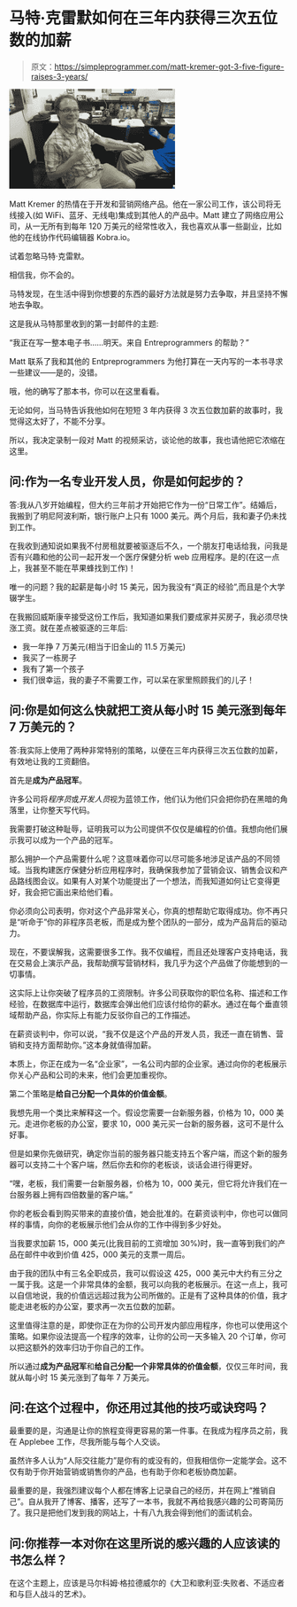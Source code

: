 # 马特·克雷默如何在三年内获得三次五位数的加薪

> 原文：<https://simpleprogrammer.com/matt-kremer-got-3-five-figure-raises-3-years/>

 ![](img/19819c74cd28adeee5dbd2900b1e5713.png) 

Matt Kremer 的热情在于开发和营销网络产品。他在一家公司工作，该公司将无线接入(如 WiFi、蓝牙、无线电)集成到其他人的产品中。Matt 建立了网络应用公司，从一无所有到每年 120 万美元的经常性收入，我也喜欢从事一些副业，比如他的在线协作代码编辑器 Kobra.io。

试着忽略马特·克雷默。

相信我，你不会的。

马特发现，在生活中得到你想要的东西的最好方法就是努力去争取，并且坚持不懈地去争取。

这是我从马特那里收到的第一封邮件的主题:

“我正在写一整本电子书……明天。来自 Entreprogrammers 的帮助？”

Matt 联系了我和其他的 Entpreprogrammers 为他打算在一天内写的一本书寻求一些建议——是的，没错。

哦，他的确写了那本书，你可以在这里看看。

无论如何，当马特告诉我他如何在短短 3 年内获得 3 次五位数加薪的故事时，我觉得这太好了，不能不分享。

所以，我决定录制一段对 Matt 的视频采访，谈论他的故事，我也请他把它浓缩在这里。

## 问:作为一名专业开发人员，你是如何起步的？

答:我从八岁开始编程，但大约三年前才开始把它作为一份“日常工作”。结婚后，我搬到了明尼阿波利斯，银行账户上只有 1000 美元。两个月后，我和妻子仍未找到工作。

在我收到通知说如果我不付房租就要被驱逐后不久，一个朋友打电话给我，问我是否有兴趣和他的公司一起开发一个医疗保健分析 web 应用程序。是的(在这一点上，我甚至不能在苹果蜂找到工作)！

唯一的问题？我的起薪是每小时 15 美元，因为我没有“真正的经验”,而且是个大学辍学生。

在我搬回威斯康辛接受这份工作后，我知道如果我们要成家并买房子，我必须尽快涨工资。就在差点被驱逐的三年后:

*   我一年挣 7 万美元(相当于旧金山的 11.5 万美元)
*   我买了一栋房子
*   我有了第一个孩子
*   我们很幸运，我的妻子不需要工作，可以呆在家里照顾我们的儿子！

## 问:你是如何这么快就把工资从每小时 15 美元涨到每年 7 万美元的？

答:我实际上使用了两种非常特别的策略，以便在三年内获得三次五位数的加薪，有效地让我的工资翻倍。

首先是**成为产品冠军**。

许多公司将*程序员*或*开发人员*视为蓝领工作，他们认为他们只会把你扔在黑暗的角落里，让你整天写代码。

我需要打破这种耻辱，证明我可以为公司提供不仅仅是编程的价值。我想向他们展示我可以成为一个产品的冠军。

那么拥护一个产品需要什么呢？这意味着你可以尽可能多地涉足该产品的不同领域。当我构建医疗保健分析应用程序时，我确保我参加了营销会议、销售会议和产品路线图会议。如果有人对某个功能提出了一个想法，而我知道如何让它变得更好，我会把它画出来给他们看。

你必须向公司表明，你对这个产品非常关心，你真的想帮助它取得成功。你不再只是“听命于”你的非程序员老板，而是成为整个团队的一部分，成为产品背后的驱动力。

现在，不要误解我，这需要很多工作。我不仅编程，而且还处理客户支持电话，我在交易会上演示产品，我帮助撰写营销材料，我几乎为这个产品做了你能想到的一切事情。

这实际上让你突破了程序员的工资限制。许多公司获取你的职位名称、描述和工作经验，在数据库中运行，数据库会弹出他们应该付给你的薪水。通过在每个垂直领域帮助产品，你实际上有能力反驳你自己的工作描述。

在薪资谈判中，你可以说，“我不仅是这个产品的开发人员，我还一直在销售、营销和支持方面帮助你。”这本身就值得加薪。

本质上，你正在成为一名“企业家”，一名公司内部的企业家。通过向你的老板展示你关心产品和公司的未来，他们会更加重视你。

第二个策略是**给自己分配一个具体的价值金额**。

我想先用一个类比来解释这一个。假设您需要一台新服务器，价格为 10，000 美元。走进你老板的办公室，要求 10，000 美元买一台新的服务器，这可不是什么好事。

但是如果你先做研究，确定你当前的服务器只能支持五个客户端，而这个新的服务器可以支持二十个客户端，然后你去和你的老板谈，谈话会进行得更好。

“嘿，老板，我们需要一台新服务器，价格为 10，000 美元，但它将允许我们在一台服务器上拥有四倍数量的客户端。”

你的老板会看到购买带来的直接价值，她会批准的。在薪资谈判中，你也可以做同样的事情，向你的老板展示他们会从你的工作中得到多少好处。

当我要求加薪 15，000 美元(比我目前的工资增加 30%)时，我一直等到我们的产品在邮件中收到价值 425，000 美元的支票一周后。

由于我的团队中有三名全职成员，我可以假设这 425，000 美元中大约有三分之一属于我。这是一个非常具体的金额，我可以向我的老板展示。在这一点上，我可以自信地说，我的价值远远超过我为公司所做的。正是有了这种具体的价值，我才能走进老板的办公室，要求再一次五位数的加薪。

这里值得注意的是，即使你正在为你的公司开发内部应用程序，你也可以使用这个策略。如果你设法提高一个程序的效率，让你的公司一天多输入 20 个订单，你可以把这额外的效率归功于你自己的工作。

所以通过**成为产品冠军**和**给自己分配一个非常具体的价值金额**，仅仅三年时间，我就从每小时 15 美元涨到了每年 7 万美元。

## 问:在这个过程中，你还用过其他的技巧或诀窍吗？

最重要的是，沟通是让你的旅程变得更容易的第一件事。在我成为程序员之前，我在 Applebee 工作，尽我所能与每个人交谈。

虽然许多人认为“人际交往能力”是你有的或没有的，但我相信你一定能学会。这不仅有助于你开始营销或销售你的产品，也有助于你和老板协商加薪。

最重要的是，我强烈建议每个人都在博客上记录自己的经历，并在网上“推销自己”。自从我开了博客、播客，还写了一本书，我就不再给我感兴趣的公司寄简历了。我只是把他们发到我的网站上，十有八九我会得到他们的面试机会。

## 问:你推荐一本对你在这里所说的感兴趣的人应该读的书怎么样？

在这个主题上，应该是马尔科姆·格拉德威尔的《大卫和歌利亚:失败者、不适应者和与巨人战斗的艺术》。